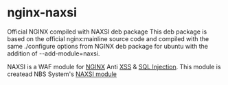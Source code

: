 # nginx-naxsi
Official NGINX compiled with NAXSI deb package
This deb package is based on the official nginx:mainline source code and compiled with the same ./configure options from NGINX deb package for ubuntu with the addition of --add-module=naxsi.

NAXSI is a WAF module for [NGINX](http://nginx.org/) Anti [XSS](https://www.owasp.org/index.php/Cross-site_Scripting_%28XSS%29) & [SQL Injection](https://www.owasp.org/index.php/SQL_injection). This module is createad NBS System's [NAXSI module](https://github.com/nbs-system/naxsi)

